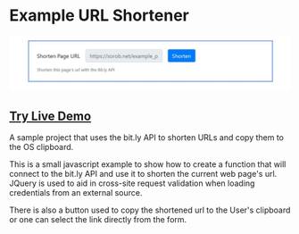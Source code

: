# Example URL Shortener

![Preview Chat](https://github.com/dieharders/examples-url_shortener/blob/master/preview.jpg)

## [Try Live Demo](https://example-url-shortener.web.app)
A sample project that uses the bit.ly API to shorten URLs and copy them to the OS clipboard.

This is a small javascript example to show how to create a function that will connect to the bit.ly API and use it to shorten the current web page's url. JQuery is used to aid in cross-site request validation when loading credentials from an external source.

There is also a button used to copy the shortened url to the User's clipboard or one can select the link directly from the form.
